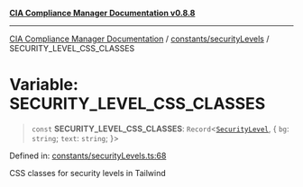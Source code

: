 [**CIA Compliance Manager Documentation v0.8.8**](../../../README.md)

***

[CIA Compliance Manager Documentation](../../../modules.md) / [constants/securityLevels](../README.md) / SECURITY\_LEVEL\_CSS\_CLASSES

# Variable: SECURITY\_LEVEL\_CSS\_CLASSES

> `const` **SECURITY\_LEVEL\_CSS\_CLASSES**: `Record`\<[`SecurityLevel`](../../../types/cia/type-aliases/SecurityLevel.md), \{ `bg`: `string`; `text`: `string`; \}\>

Defined in: [constants/securityLevels.ts:68](https://github.com/Hack23/cia-compliance-manager/blob/283c1f3ddf6c7084b20c21176cda3bc5166ffcb9/src/constants/securityLevels.ts#L68)

CSS classes for security levels in Tailwind
